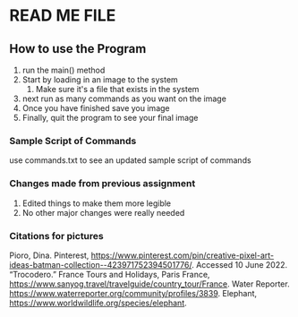 # READ ME FILE

## How to use the Program
1. run the main() method
2. Start by loading in an image to the system
    1. Make sure it's a file that exists in the system
3. next run as many commands as you want on the image
4. Once you have finished save you image
5. Finally, quit the program to see your final image

### Sample Script of Commands
use commands.txt to see an updated sample script of commands

### Changes made from previous assignment
1. Edited things to make them more legible
2. No other major changes were really needed

### Citations for pictures
Pioro, Dina. Pinterest, https://www.pinterest.com/pin/creative-pixel-art-ideas-batman-collection--423971752394501776/. Accessed 10 June 2022.
“Trocodero.” France Tours and Holidays, Paris France, https://www.sanyog.travel/travelguide/country_tour/France.
Water Reporter. https://www.waterreporter.org/community/profiles/3839.
Elephant, https://www.worldwildlife.org/species/elephant. 